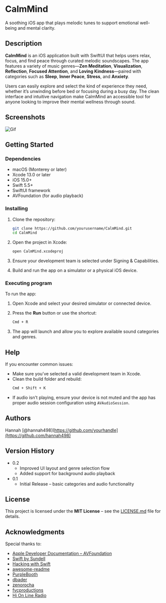 # CalmMind

A soothing iOS app that plays melodic tunes to support emotional well-being and mental clarity.

## Description

**CalmMind** is an iOS application built with SwiftUI that helps users relax, focus, and find peace through curated melodic soundscapes. The app features a variety of music genres—**Zen Meditation**, **Visualization**, **Reflection**, **Focused Attention**, and **Loving Kindness**—paired with categories such as **Sleep**, **Inner Peace**, **Stress**, and **Anxiety**.

Users can easily explore and select the kind of experience they need, whether it’s unwinding before bed or focusing during a busy day. The clean interface and intuitive navigation make CalmMind an accessible tool for anyone looking to improve their mental wellness through sound.

## Screenshots

![Gif](https://github.com/user-attachments/assets/e3d1ea47-ef46-4560-9749-b53296491566)

## Getting Started

### Dependencies

* macOS (Monterey or later)
* Xcode 13.0 or later
* iOS 15.0+
* Swift 5.5+
* SwiftUI framework
* AVFoundation (for audio playback)

### Installing

1. Clone the repository:
    ```bash
    git clone https://github.com/yourusername/CalmMind.git
    cd CalmMind
    ```

2. Open the project in Xcode:
    ```bash
    open CalmMind.xcodeproj
    ```

3. Ensure your development team is selected under Signing & Capabilities.

4. Build and run the app on a simulator or a physical iOS device.

### Executing program

To run the app:

1. Open Xcode and select your desired simulator or connected device.
2. Press the **Run** button or use the shortcut:
    ```bash
    Cmd + R
    ```

3. The app will launch and allow you to explore available sound categories and genres.

## Help

If you encounter common issues:

* Make sure you’ve selected a valid development team in Xcode.
* Clean the build folder and rebuild:
    ```bash
    Cmd + Shift + K
    ```
* If audio isn't playing, ensure your device is not muted and the app has proper audio session configuration using `AVAudioSession`.

## Authors

Hannah
[@hannah498](https://github.com/yourhandle](https://github.com/hannah498)

## Version History

* 0.2
    * Improved UI layout and genre selection flow
    * Added support for background audio playback
* 0.1
    * Initial Release – basic categories and audio functionality

## License

This project is licensed under the **MIT License** – see the [LICENSE.md](LICENSE.md) file for details.

## Acknowledgments

Special thanks to:
* [Apple Developer Documentation – AVFoundation](https://developer.apple.com/documentation/avfoundation)
* [Swift by Sundell](https://www.swiftbysundell.com/)
* [Hacking with Swift](https://www.hackingwithswift.com/)
* [awesome-readme](https://github.com/matiassingers/awesome-readme)
* [PurpleBooth](https://gist.github.com/PurpleBooth/109311bb0361f32d87a2)
* [dbader](https://github.com/dbader/readme-template)
* [zenorocha](https://gist.github.com/zenorocha/4526327)
* [fvcproductions](https://gist.github.com/fvcproductions/1bfc2d4aecb01a834b46)
* [Hi On Line Radio](https://www.hionline.eu/streaming-url/)
